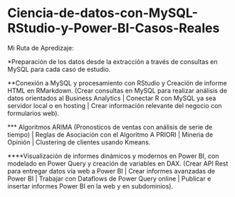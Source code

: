 # Ciencia-de-datos-con-MySQL-RStudio-y-Power-BI-Casos-Reales

Mi Ruta de Apredizaje:

 *Preparación de los datos desde la extracción a través de consultas en MySQL para cada caso de estudio.
 
 **Conexión a MySQL y procesamiento con RStudio y Creación de informe HTML en RMarkdown. (Crear consultas en MySQL para realizar análisis de datos orientados al Business Analytics | Conectar R con MySQL ya sea servidor local o en hosting | Crear información relevante del negocio con formularios web).
 
 *** Algoritmos ARIMA (Pronosticos de ventas con análisis de serie de tiempo) | Reglas de Asociación con el Algoritmo A PRIORI | Mineria de Opinión | Clustering de clientes usando Kmeans.
   
 ****Visualización de informes dinámicos y modernos en Power BI, con modelado en Power Query y creación de variables en DAX. (Crear API Rest para entregar datos vía web a Power BI | Crear informes avanzadas de Power BI | Trabajar con Dataflows de Power Query online | Publicar e insertar informes Power BI en la web y en subdominios).
 
 
 

